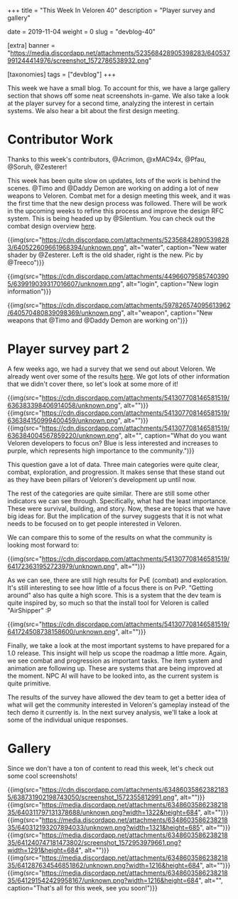 +++
title = "This Week In Veloren 40"
description = "Player survey and gallery"

date = 2019-11-04
weight = 0
slug = "devblog-40"

[extra]
banner = "https://media.discordapp.net/attachments/523568428905398283/640537991244414976/screenshot_1572786538932.png"

[taxonomies]
tags = ["devblog"]
+++

This week we have a small blog. To account for this, we have a large gallery section that shows off some neat screenshots in-game. We also take a look at the player survey for a second time, analyzing the interest in certain systems. We also hear a bit about the first design meeting.

# Contributor Work

Thanks to this week's contributors, @Acrimon, @xMAC94x, @Pfau, @Soruh, @Zesterer!

This week has been quite slow on updates, lots of the work is behind the scenes. @Timo and @Daddy Demon are working on adding a lot of new weapons to Veloren. Combat met for a design meeting this week, and it was the first time that the new design process was followed. There will be work in the upcoming weeks to refine this process and improve the design RFC system. This is being headed up by @Silentium. You can check out the combat design overview [here](https://docs.google.com/document/d/1YGKIY5-NEnl_P39KjxJLZoGRQWNB0X970-rPADBO7BM/edit?usp=sharing).

{{img(src="https://cdn.discordapp.com/attachments/523568428905398283/640522609661968394/unknown.png", alt="water", caption="New water shader by @Zesterer. Left is the old shader, right is the new. Pic by @Treeco")}}

{{img(src="https://cdn.discordapp.com/attachments/449660795857403905/639919039317016607/unknown.png", alt="login", caption="New login information")}}

{{img(src="https://cdn.discordapp.com/attachments/597826574095613962/640570480839098369/unknown.png", alt="weapon", caption="New weapons that @Timo and @Daddy Demon are working on")}}

# Player survey part 2

A few weeks ago, we had a survey that we send out about Veloren. We already went over some of the results [here](https://veloren.net/devblog-36/). We got lots of other information that we didn't cover there, so let's look at some more of it!

{{img(src="https://cdn.discordapp.com/attachments/541307708146581519/636383398406914058/unknown.png", alt="")}}
{{img(src="https://cdn.discordapp.com/attachments/541307708146581519/636384150999400459/unknown.png", alt="")}}
{{img(src="https://cdn.discordapp.com/attachments/541307708146581519/636384004567859220/unknown.png", alt="", caption="What do you want Veloren developers to focus on? Blue is less interested and increases to purple, which represents high importance to the community.")}}

This question gave a lot of data. Three main categories were quite clear, combat, exploration, and progression. It makes sense that these stand out as they have been pillars of Veloren's development up until now.

The rest of the categories are quite similar. There are still some other indicators we can see through. Specifically, what had the least importance. These were survival, building, and story. Now, these are topics that we have big ideas for. But the implication of the survey suggests that it is not what needs to be focused on to get people interested in Veloren.

We can compare this to some of the results on what the community is looking most forward to:

{{img(src="https://cdn.discordapp.com/attachments/541307708146581519/641723631952723979/unknown.png", alt="")}}

As we can see, there are still high results for PvE (combat) and exploration. It's still interesting to see how little of a focus there is on PvP. "Getting around" also has quite a high score. This is a system that the dev team is quite inspired by, so much so that the install tool for Veloren is called "AirShipper" :P

{{img(src="https://cdn.discordapp.com/attachments/541307708146581519/641724508738158600/unknown.png", alt="")}}

Finally, we take a look at the most important systems to have prepared for a 1.0 release. This insight will help us scope the roadmap a little more. Again, we see combat and progression as important tasks. The item system and animation are following up. These are systems that are being improved at the moment. NPC AI will have to be looked into, as the current system is quite primitive.

The results of the survey have allowed the dev team to get a better idea of what will get the community interested in Veloren's gameplay instead of the tech demo it currently is. In the next survey analysis, we'll take a look at some of the individual unique responses.

# Gallery

Since we don't have a ton of content to read this week, let's check out some cool screenshots!

{{img(src="https://cdn.discordapp.com/attachments/634860358623821835/638731902198743050/screenshot_1572355812991.png", alt="")}}
{{img(src="https://media.discordapp.net/attachments/634860358623821835/640311797131378688/unknown.png?width=1322&height=684", alt="")}}
{{img(src="https://media.discordapp.net/attachments/634860358623821835/640312193207894033/unknown.png?width=1321&height=685", alt="")}}
{{img(src="https://media.discordapp.net/attachments/634860358623821835/641240747181473802/screenshot_1572953979661.png?width=1291&height=684", alt="")}}
{{img(src="https://media.discordapp.net/attachments/634860358623821835/641287634546851862/unknown.png?width=1216&height=684", alt="")}}
{{img(src="https://media.discordapp.net/attachments/634860358623821835/641291542429958167/unknown.png?width=1216&height=684", alt="", caption="That's all for this week, see you soon!")}}
